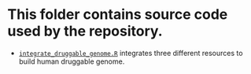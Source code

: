 # This folder contains source code used by the repository.

+ [`integrate_druggable_genome.R`](integrate_druggable_genome.R) integrates three different resources to build human druggable genome. 
